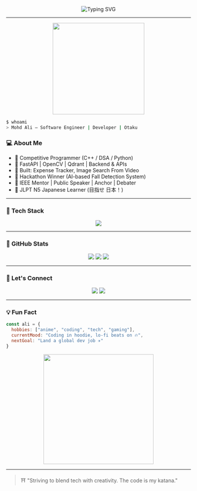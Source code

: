 <div align="center">
  <img src="https://readme-typing-svg.herokuapp.com?font=Fira+Code&weight=500&size=24&pause=1000&color=F7971E&center=true&vCenter=true&width=435&lines=Hey+there+%F0%9F%91%8B;I'm+Mohd+Ali!;Software+Engineer+%F0%9F%92%BB;Anime+Lover+%F0%9F%A4%97;Full+Stack+Dev+%F0%9F%92%BB;Hackathon+Winner+%F0%9F%8F%86;Public+Speaker+%F0%9F%8E%A4" alt="Typing SVG" />
</div>

---

<div align="center">
  <img src="https://i.pinimg.com/originals/11/fc/88/11fc88555b0db4c2ce0d6d72f5cb9659.gif" width="250"/>
</div>

```bash
$ whoami
> Mohd Ali — Software Engineer | Developer | Otaku
```

### 💻 About Me
- 🔹 Competitive Programmer (C++ / DSA / Python)
- 🔹 FastAPI | OpenCV | Qdrant | Backend & APIs
- 🔹 Built: Expense Tracker, Image Search From Video
- 🔹 Hackathon Winner (AI-based Fall Detection System)
- 🔹 IEEE Mentor | Public Speaker | Anchor | Debater
- 🔹 JLPT N5 Japanese Learner (目指せ 日本！)

---

### 🔧 Tech Stack
<div align="center">
  <img src="https://skillicons.dev/icons?i=cpp,python,fastapi,opencv,html,css,js,git,github,vscode"/>
</div>

---

### 🌟 GitHub Stats
<div align="center">
  <img src="https://github-readme-stats.vercel.app/api?username=alixcodes&show_icons=true&theme=tokyonight" />
  <img src="https://github-readme-streak-stats.herokuapp.com?user=alixcodes&theme=tokyonight" />
  <img src="https://github-readme-stats.vercel.app/api/top-langs/?username=alixcodes&layout=compact&theme=tokyonight" />
</div>

---

### 🔗 Let's Connect
<div align="center">
  <a href="https://linkedin.com/in/alixcodes"><img src="https://img.shields.io/badge/LinkedIn-%230077B5.svg?style=for-the-badge&logo=linkedin&logoColor=white" /></a>
  <a href="mailto:alikamanaqvi@gmail.com"><img src="https://img.shields.io/badge/Email-D14836?style=for-the-badge&logo=gmail&logoColor=white" /></a>
</div>

---

### 💡 Fun Fact
```js
const ali = {
  hobbies: ["anime", "coding", "tech", "gaming"],
  currentMood: "Coding in hoodie, lo-fi beats on 🔥",
  nextGoal: "Land a global dev job ✈️"
}
```

<div align="center">
  <img src="https://media.giphy.com/media/qgQUggAC3Pfv687qPC/giphy.gif" width="300" />
</div>

---

> ⛩️ "Striving to blend tech with creativity. The code is my katana."
